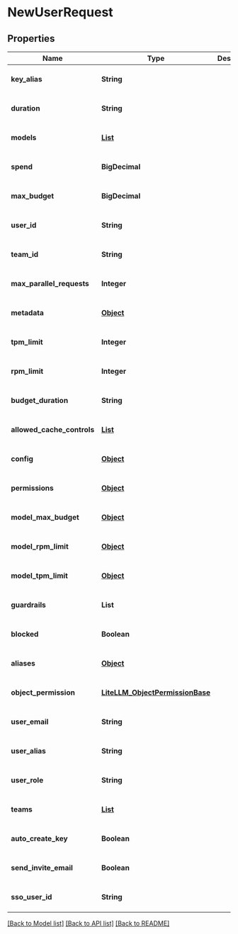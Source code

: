 # NewUserRequest
## Properties

| Name | Type | Description | Notes |
|------------ | ------------- | ------------- | -------------|
| **key\_alias** | **String** |  | [optional] [default to null] |
| **duration** | **String** |  | [optional] [default to null] |
| **models** | [**List**](AnyType.md) |  | [optional] [default to null] |
| **spend** | **BigDecimal** |  | [optional] [default to null] |
| **max\_budget** | **BigDecimal** |  | [optional] [default to null] |
| **user\_id** | **String** |  | [optional] [default to null] |
| **team\_id** | **String** |  | [optional] [default to null] |
| **max\_parallel\_requests** | **Integer** |  | [optional] [default to null] |
| **metadata** | [**Object**](.md) |  | [optional] [default to null] |
| **tpm\_limit** | **Integer** |  | [optional] [default to null] |
| **rpm\_limit** | **Integer** |  | [optional] [default to null] |
| **budget\_duration** | **String** |  | [optional] [default to null] |
| **allowed\_cache\_controls** | [**List**](AnyType.md) |  | [optional] [default to null] |
| **config** | [**Object**](.md) |  | [optional] [default to null] |
| **permissions** | [**Object**](.md) |  | [optional] [default to null] |
| **model\_max\_budget** | [**Object**](.md) |  | [optional] [default to null] |
| **model\_rpm\_limit** | [**Object**](.md) |  | [optional] [default to null] |
| **model\_tpm\_limit** | [**Object**](.md) |  | [optional] [default to null] |
| **guardrails** | **List** |  | [optional] [default to null] |
| **blocked** | **Boolean** |  | [optional] [default to null] |
| **aliases** | [**Object**](.md) |  | [optional] [default to null] |
| **object\_permission** | [**LiteLLM_ObjectPermissionBase**](LiteLLM_ObjectPermissionBase.md) |  | [optional] [default to null] |
| **user\_email** | **String** |  | [optional] [default to null] |
| **user\_alias** | **String** |  | [optional] [default to null] |
| **user\_role** | **String** |  | [optional] [default to null] |
| **teams** | [**List**](AnyType.md) |  | [optional] [default to null] |
| **auto\_create\_key** | **Boolean** |  | [optional] [default to true] |
| **send\_invite\_email** | **Boolean** |  | [optional] [default to null] |
| **sso\_user\_id** | **String** |  | [optional] [default to null] |

[[Back to Model list]](../README.md#documentation-for-models) [[Back to API list]](../README.md#documentation-for-api-endpoints) [[Back to README]](../README.md)

